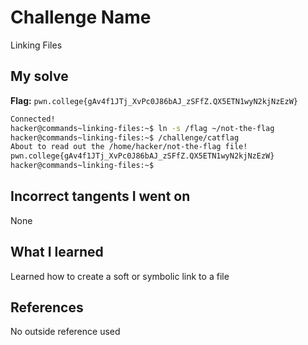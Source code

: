 # Challenge Name
Linking Files

## My solve
**Flag:** `pwn.college{gAv4f1JTj_XvPc0J86bAJ_zSFfZ.QX5ETN1wyN2kjNzEzW}`
```bash
Connected!
hacker@commands~linking-files:~$ ln -s /flag ~/not-the-flag
hacker@commands~linking-files:~$ /challenge/catflag
About to read out the /home/hacker/not-the-flag file!
pwn.college{gAv4f1JTj_XvPc0J86bAJ_zSFfZ.QX5ETN1wyN2kjNzEzW}
hacker@commands~linking-files:~$
```
## Incorrect tangents I went on
None

## What I learned
Learned how to create a soft or symbolic link to a file

## References 
No outside reference used
